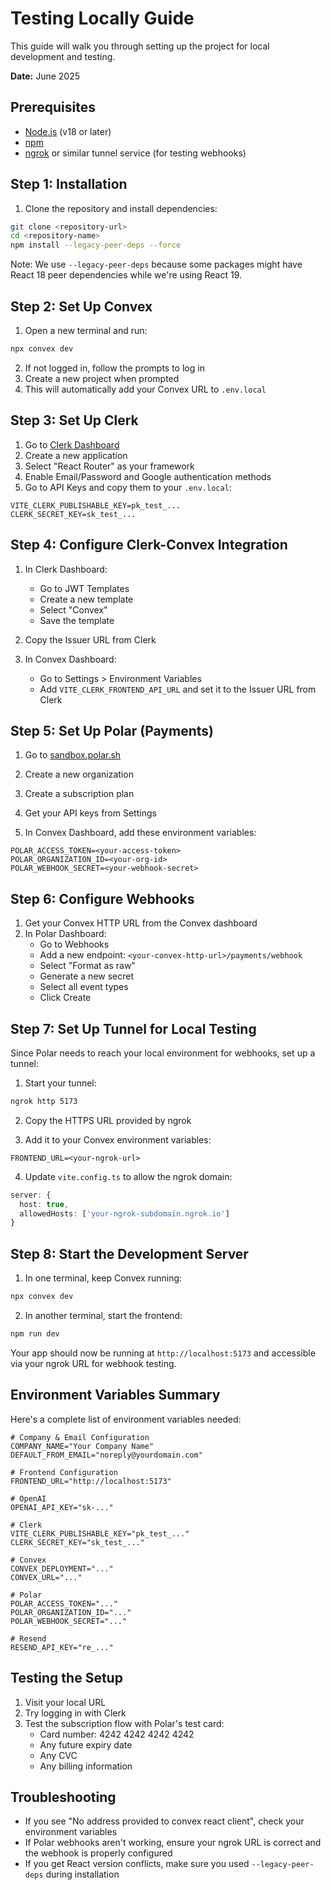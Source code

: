 # Testing Locally Guide

This guide will walk you through setting up the project for local development and testing.

**Date:** June 2025

## Prerequisites

- [Node.js](https://nodejs.org/) (v18 or later)
- [npm](https://www.npmjs.com/)
- [ngrok](https://ngrok.com/) or similar tunnel service (for testing webhooks)

## Step 1: Installation

1. Clone the repository and install dependencies:
```bash
git clone <repository-url>
cd <repository-name>
npm install --legacy-peer-deps --force
```

Note: We use `--legacy-peer-deps` because some packages might have React 18 peer dependencies while we're using React 19.

## Step 2: Set Up Convex

1. Open a new terminal and run:
```bash
npx convex dev
```

2. If not logged in, follow the prompts to log in
3. Create a new project when prompted
4. This will automatically add your Convex URL to `.env.local`

## Step 3: Set Up Clerk

1. Go to [Clerk Dashboard](https://dashboard.clerk.dev/)
2. Create a new application
3. Select "React Router" as your framework
4. Enable Email/Password and Google authentication methods
5. Go to API Keys and copy them to your `.env.local`:
```env
VITE_CLERK_PUBLISHABLE_KEY=pk_test_...
CLERK_SECRET_KEY=sk_test_...
```

## Step 4: Configure Clerk-Convex Integration

1. In Clerk Dashboard:
   - Go to JWT Templates
   - Create a new template
   - Select "Convex"
   - Save the template

2. Copy the Issuer URL from Clerk

3. In Convex Dashboard:
   - Go to Settings > Environment Variables
   - Add `VITE_CLERK_FRONTEND_API_URL` and set it to the Issuer URL from Clerk

## Step 5: Set Up Polar (Payments)

1. Go to [sandbox.polar.sh](https://sandbox.polar.sh)
2. Create a new organization
3. Create a subscription plan
4. Get your API keys from Settings

5. In Convex Dashboard, add these environment variables:
```env
POLAR_ACCESS_TOKEN=<your-access-token>
POLAR_ORGANIZATION_ID=<your-org-id>
POLAR_WEBHOOK_SECRET=<your-webhook-secret>
```

## Step 6: Configure Webhooks

1. Get your Convex HTTP URL from the Convex dashboard
2. In Polar Dashboard:
   - Go to Webhooks
   - Add a new endpoint: `<your-convex-http-url>/payments/webhook`
   - Select "Format as raw"
   - Generate a new secret
   - Select all event types
   - Click Create

## Step 7: Set Up Tunnel for Local Testing

Since Polar needs to reach your local environment for webhooks, set up a tunnel:

1. Start your tunnel:
```bash
ngrok http 5173
```

2. Copy the HTTPS URL provided by ngrok

3. Add it to your Convex environment variables:
```env
FRONTEND_URL=<your-ngrok-url>
```

4. Update `vite.config.ts` to allow the ngrok domain:
```typescript
server: {
  host: true,
  allowedHosts: ['your-ngrok-subdomain.ngrok.io']
}
```

## Step 8: Start the Development Server

1. In one terminal, keep Convex running:
```bash
npx convex dev
```

2. In another terminal, start the frontend:
```bash
npm run dev
```

Your app should now be running at `http://localhost:5173` and accessible via your ngrok URL for webhook testing.

## Environment Variables Summary

Here's a complete list of environment variables needed:

```env
# Company & Email Configuration
COMPANY_NAME="Your Company Name"
DEFAULT_FROM_EMAIL="noreply@yourdomain.com"

# Frontend Configuration
FRONTEND_URL="http://localhost:5173"

# OpenAI
OPENAI_API_KEY="sk-..."

# Clerk
VITE_CLERK_PUBLISHABLE_KEY="pk_test_..."
CLERK_SECRET_KEY="sk_test_..."

# Convex
CONVEX_DEPLOYMENT="..."
CONVEX_URL="..."

# Polar
POLAR_ACCESS_TOKEN="..."
POLAR_ORGANIZATION_ID="..."
POLAR_WEBHOOK_SECRET="..."

# Resend
RESEND_API_KEY="re_..."
```

## Testing the Setup

1. Visit your local URL
2. Try logging in with Clerk
3. Test the subscription flow with Polar's test card:
   - Card number: 4242 4242 4242 4242
   - Any future expiry date
   - Any CVC
   - Any billing information

## Troubleshooting

- If you see "No address provided to convex react client", check your environment variables
- If Polar webhooks aren't working, ensure your ngrok URL is correct and the webhook is properly configured
- If you get React version conflicts, make sure you used `--legacy-peer-deps` during installation 